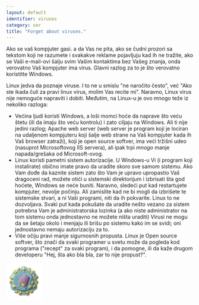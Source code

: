 ```yaml
---
layout: default
identifier: viruses
category: ser
title: "Forget about viruses."
---
```


Ako se vaš kompjuter gasi. a da Vas ne pita, ako se čudni prozori
sa tekstom koji ne razumete i svakakve reklame pojavljuju
kad ih ne tražite, ako se Vaši e-mail-ovi šalju svim Vašim kontaktima
bez Vašeg znanja, onda verovatno Vaš kompjuter ima virus. Glavni razlog za to je 
što verovatno koristitte Windows.

Linux jedva da poznaje viruse. I to ne u smislu "ne naročito često",
već "Ako ste ikada čuli za pravi linux virus, molim Vas recite mi".
Naravno, Linux virus nije nemoguće napraviti i dobiti. Međutim, na Linux-u
je ovo mnogo teže iz nekoliko razloga:

<ul>

<li>Većina ljudi koristi Windows, a loši momci hoće da naprave što veću
štetu (ili da imaju što veću kontrolu) i zato ciljaju na Windows.
Ali ti nije jedini razlog; Apache web server (web server je program
koji je lociran na udaljenom kompjuteru koji šalje web strane na Vaš kompjuter kada
ih Vaš browser zatraži), koji je open source softver, ima veći tržišni udeo
(nasuprot Microsoftovog IIS servera), ali ipak trpi <i>mnogo</i> manje 
napada/grešaka od Microsoft-ovog.</li>

<li>Linux koristi pametni sistem autorizacije. U Windows-u Vi (i program
koji instalirate) obično imate pravo da uradite skoro sve samom sistemu.
Ako Vam dođe da kaznite sistem zato što Vam je upravo upropastio
Vaš dragoceni rad, možete otići u sistemski direktorijum 
i izbrisati šta god hoćete, Windows se neće buniti. Naravno, sledeći  
put kad restartujete kompjuter, nevolje počinju. Ali zamislite kad ne bi mogli da izbrišete 
te sistemske stvari, a ni Vaši programi, niti da ih pokvarite. Linux to ne dozvoljava.
Svaki put kada pokušate da uradite nešto vezano za sistem potrebna Vam je administratorska
lozinka (a ako niste administrator na tom sistemu onda jednostavno ne možete ništa uraditi)
Virusi ne mogu da se šetaju okolo i menjaju ili brišu po sistemu kako im se svidi;
oni jednostavno nemaju autorizaciju za to.</li>

<li>Više očiju pravi manje sigurnosnih propusta. Linux je Open source softver, što znači da svaki programer
u svetu može da pogleda kod programa ("recept" za svaki program), i da pomogne, 
ili da kaže drugom developeru "Hej, šta ako bla bla, zar to nije propust?".</li>

</ul>

<img src="/img/viruses_thumb.png" />




